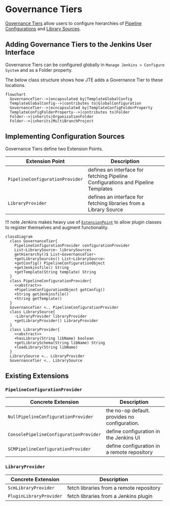# Governance Tiers

[Governance Tiers](/concepts/pipeline-governance/governance-tier.md) allow users to configure hierarchies of [Pipeline Configurations](/concepts/pipeline-configuration/index.md) and [Library Sources](/concepts/library-development/library-source.md).

## Adding Governance Tiers to the Jenkins User Interface

Governance Tiers can be configured globally in `Manage Jenkins > Configure System` and as a Folder property.

The below class structure shows how JTE adds a Governance Tier to these locations.

``` mermaid
flowchart 
  GovernanceTier-->|encapsulated by|TemplateGlobalConfig
  TemplateGlobalConfig-->|contributes to|GlobalConfiguration
  GovernanceTier-->|ecncapsulated by|TemplateConfigFolderProperty
  TemplateConfigFolderProperty-->|contributes to|Folder
  Folder-->|inherits|OrganizationFolder
  Folder-->|inherits|MultiBranchProject
```

## Implementing Configuration Sources

Governance Tiers define two Extension Points.

| Extension Point                 | Description                                                                      |
|---------------------------------|----------------------------------------------------------------------------------|
| `PipelineConfigurationProvider` | defines an interface for fetching Pipeline Configurations and Pipeline Templates |
| `LibraryProvider`               | defines an interface for fetching libraries from a Library Source                |

!!! note
    Jenkins makes heavy use of [`ExtensionPoint`](https://github.com/jenkinsci/jenkins/blob/master/core/src/main/java/hudson/ExtensionPoint.java) to allow plugin classes to register themselves and augment functionality.

``` mermaid
classDiagram
  class GovernanceTier{
    PipelineConfigurationProvider configurationProvider
    List~LibrarySource~ librarySources
    getHierarchy()$ List~GovernanceTier~
    +getLibrarySources() List~LibrarySource~
    +getConfig() PipelineConfigurationObject
    +getJenkinsfile() String
    +getTemplate(String template) String
  }
  class PipelineConfigurationProvider{
    <<abstract>>
    +PipelineConfigurationObject getConfig()
    +String getJenkinsfile()
    +String getTemplate()
  }
  GovernanceTier <.. PipelineConfigurationProvider
  class LibrarySource{
    -LibraryProvider libraryProvider
    +getLibraryProvider() LibraryProvider
  }
  class LibraryProvider{
    <<abstract>>
    +hasLibrary(String libName) boolean
    +getLibrarySchema(String libName) String
    +loadLibrary(String libName)
  }
  LibrarySource <.. LibraryProvider
  GovernanceTier <.. LibrarySource
```

## Existing Extensions

### `PipelineConfigurationProvider`

| Concrete Extension                     | Description                                   |
|----------------------------------------|-----------------------------------------------|
| `NullPipelineConfigurationProvider`    | the no-op default. provides no configuration. |
| `ConsolePipelineConfigurationProvider` | define configuration in the Jenkins UI        |
| `SCMPipelineConfigurationProvider`     | define configuration in a remote repository   |

### `LibraryProvider`

| Concrete Extension      | Description                              |
|-------------------------|------------------------------------------|
| `ScmLibraryProvider`    | fetch libraries from a remote repository |
| `PluginLibraryProvider` | fetch libraries from a Jenkins plugin    |
